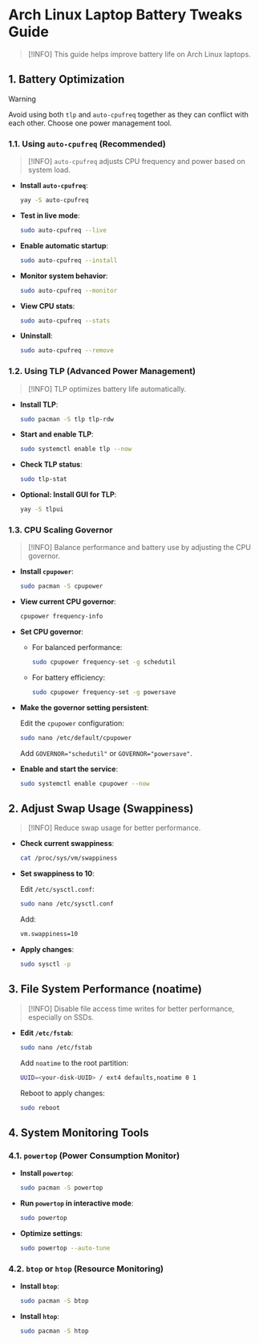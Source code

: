 # Arch Linux Laptop Battery Tweaks Guide

> [!INFO] 
> This guide helps improve battery life on Arch Linux laptops.

## 1. Battery Optimization

> [!Warning]
> Avoid using both `tlp` and `auto-cpufreq` together as they can conflict with each other. Choose one power management tool.

### 1.1. Using `auto-cpufreq` (Recommended)

> [!INFO]
> `auto-cpufreq` adjusts CPU frequency and power based on system load.

- **Install `auto-cpufreq`**:

    ```bash
    yay -S auto-cpufreq
    ```

- **Test in live mode**:

    ```bash
    sudo auto-cpufreq --live
    ```

- **Enable automatic startup**:

    ```bash
    sudo auto-cpufreq --install
    ```

- **Monitor system behavior**:

    ```bash
    sudo auto-cpufreq --monitor
    ```

- **View CPU stats**:

    ```bash
    sudo auto-cpufreq --stats
    ```

- **Uninstall**:

    ```bash
    sudo auto-cpufreq --remove
    ```

### 1.2. Using TLP (Advanced Power Management)

> [!INFO]
> TLP optimizes battery life automatically.

- **Install TLP**:

    ```bash
    sudo pacman -S tlp tlp-rdw
    ```

- **Start and enable TLP**:

    ```bash
    sudo systemctl enable tlp --now
    ```

- **Check TLP status**:

    ```bash
    sudo tlp-stat
    ```

- **Optional: Install GUI for TLP**:

    ```bash
    yay -S tlpui
    ```

### 1.3. CPU Scaling Governor

> [!INFO]
> Balance performance and battery use by adjusting the CPU governor.

- **Install `cpupower`**:

    ```bash
    sudo pacman -S cpupower
    ```

- **View current CPU governor**:

    ```bash
    cpupower frequency-info
    ```

- **Set CPU governor**:

    - For balanced performance:

        ```bash
        sudo cpupower frequency-set -g schedutil
        ```

    - For battery efficiency:

        ```bash
        sudo cpupower frequency-set -g powersave
        ```

- **Make the governor setting persistent**:

    Edit the `cpupower` configuration:

    ```bash
    sudo nano /etc/default/cpupower
    ```

    Add `GOVERNOR="schedutil"` or `GOVERNOR="powersave"`.

- **Enable and start the service**:

    ```bash
    sudo systemctl enable cpupower --now
    ```

## 2. Adjust Swap Usage (Swappiness)

> [!INFO]
> Reduce swap usage for better performance.

- **Check current swappiness**:

    ```bash
    cat /proc/sys/vm/swappiness
    ```

- **Set swappiness to 10**:

    Edit `/etc/sysctl.conf`:

    ```bash
    sudo nano /etc/sysctl.conf
    ```

    Add:

    ```bash
    vm.swappiness=10
    ```

- **Apply changes**:

    ```bash
    sudo sysctl -p
    ```

## 3. File System Performance (noatime)

> [!INFO]
> Disable file access time writes for better performance, especially on SSDs.

- **Edit `/etc/fstab`**:

    ```bash
    sudo nano /etc/fstab
    ```

    Add `noatime` to the root partition:

    ```bash
    UUID=<your-disk-UUID> / ext4 defaults,noatime 0 1
    ```

    Reboot to apply changes:

    ```bash
    sudo reboot
    ```

## 4. System Monitoring Tools

### 4.1. `powertop` (Power Consumption Monitor)

- **Install `powertop`**:

    ```bash
    sudo pacman -S powertop
    ```

- **Run `powertop` in interactive mode**:

    ```bash
    sudo powertop
    ```

- **Optimize settings**:

    ```bash
    sudo powertop --auto-tune
    ```

### 4.2. `btop` or `htop` (Resource Monitoring)

- **Install `btop`**:

    ```bash
    sudo pacman -S btop
    ```

- **Install `htop`**:

    ```bash
    sudo pacman -S htop
    ```